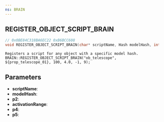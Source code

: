 ```yaml
---
ns: BRAIN
---
```

## REGISTER_OBJECT_SCRIPT_BRAIN

```c
// 0x0BE84C318BA6EC22 0xB6BCC608
void REGISTER_OBJECT_SCRIPT_BRAIN(char* scriptName, Hash modelHash, int p2, float activationRange, int p4, int p5);
```

```
Registers a script for any object with a specific model hash.  
BRAIN::REGISTER_OBJECT_SCRIPT_BRAIN("ob_telescope", ${prop_telescope_01}, 100, 4.0, -1, 9);  
```

## Parameters
* **scriptName**: 
* **modelHash**: 
* **p2**: 
* **activationRange**: 
* **p4**: 
* **p5**: 

